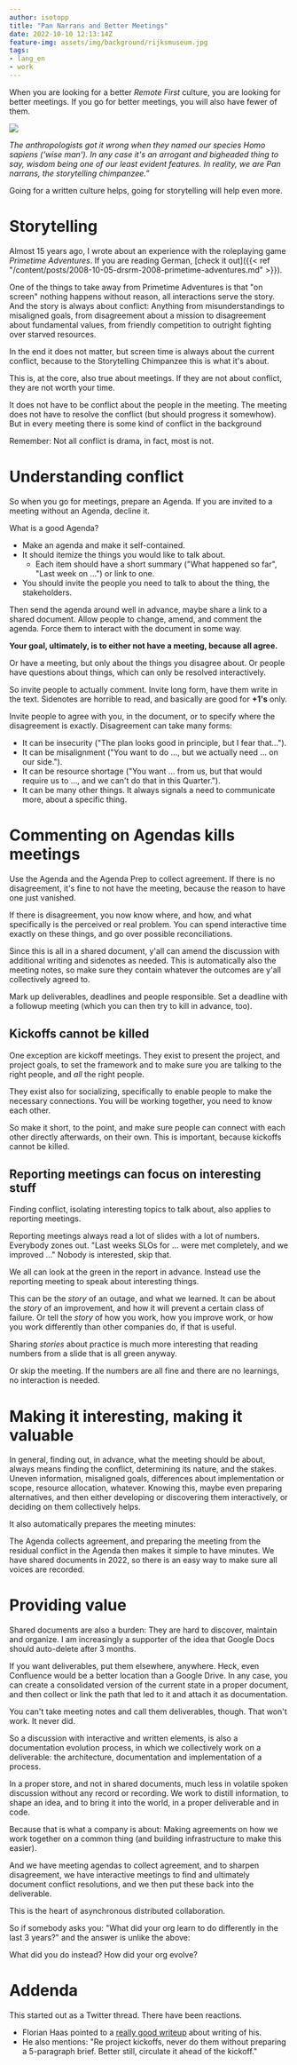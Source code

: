 ```yaml
---
author: isotopp
title: "Pan Narrans and Better Meetings"
date: 2022-10-10 12:13:14Z
feature-img: assets/img/background/rijksmuseum.jpg
tags:
- lang_en
- work
---
```


When you are looking for a better *Remote First* culture, you are looking for better meetings.
If you go for better meetings, you will also have fewer of them.

[![](/uploads/2022/10/pan-narrans-01.png)](https://www.goodreads.com/quotes/362504-the-anthropologists-got-it-wrong-when-they-named-our-species)

*The anthropologists got it wrong when they named our species Homo sapiens ('wise man'). In any case it's an arrogant and bigheaded thing to say, wisdom being one of our least evident features. In reality, we are Pan narrans, the storytelling chimpanzee.”*

Going for a written culture helps, going for storytelling will help even more.

# Storytelling

Almost 15 years ago, I wrote about an experience with the roleplaying game *Primetime Adventures*.
If you are reading German, [check it out]({{< ref "/content/posts/2008-10-05-drsrm-2008-primetime-adventures.md" >}}).

One of the things to take away from Primetime Adventures is that "on screen" nothing happens without reason, all interactions serve the story.
And the story is always about conflict:
Anything from misunderstandings to misaligned goals, from disagreement about a mission to disagreement about fundamental values, from friendly competition to outright fighting over starved resources.

In the end it does not matter, but screen time is always about the current conflict, because to the Storytelling Chimpanzee this is what it's about.

This is, at the core, also true about meetings.
If they are not about conflict, they are not worth your time.

It does not have to be conflict about the people in the meeting.
The meeting does not have to resolve the conflict (but should progress it somewhow).
But in every meeting there is some kind of conflict in the background

Remember: Not all conflict is drama, in fact, most is not.

# Understanding conflict

So when you go for meetings, prepare an Agenda.
If you are invited to a meeting without an Agenda, decline it.

What is a good Agenda?

- Make an agenda and make it self-contained.
- It should itemize the things you would like to talk about.
  - Each item should have a short summary ("What happened so far", "Last week on …") or link to one.
- You should invite the people you need to talk to about the thing, the stakeholders.

Then send the agenda around well in advance, maybe share a link to a shared document.
Allow people to change, amend, and comment the agenda.
Force them to interact with the document in some way.

**Your goal, ultimately, is to either not have a meeting, because all agree.**

Or have a meeting, but only about the things you disagree about.
Or people have questions about things, which can only be resolved interactively.

So invite people to actually comment.
Invite long form, have them write in the text.
Sidenotes are horrible to read, and basically are good for **+1's** only.

Invite people to agree with you, in the document, or to specify where the disagreement is exactly.
Disagreement can take many forms:
- It can be insecurity ("The plan looks good in principle, but I fear that…").
- It can be misalignment ("You want to do …, but we actually need … on our side.").
- It can be resource shortage ("You want … from us, but that would require us to …, and we can't do that in this Quarter.").
- It can be many other things. It always signals a need to communicate more, about a specific thing. 

# Commenting on Agendas kills meetings

Use the Agenda and the Agenda Prep to collect agreement.
If there is no disagreement, it's fine to not have the meeting, because the reason to have one just vanished.

If there is disagreement, you now know where, and how, and what specifically is the perceived or real problem.
You can spend interactive time exactly on these things, and go over possible reconciliations.

Since this is all in a shared document, y'all can amend the discussion with additional writing and sidenotes as needed.
This is automatically also the meeting notes, so make sure they contain whatever the outcomes are y'all collectively agreed to.

Mark up deliverables, deadlines and people responsible.
Set a deadline with a followup meeting (which you can then try to kill in advance, too).

## Kickoffs cannot be killed

One exception are kickoff meetings.
They exist to present the project, and project goals, to set the framework and to make sure you are talking to the right people, and *all* the right people.

They exist also for socializing, specifically to enable people to make the necessary connections.
You will be working together, you need to know each other.

So make it short, to the point, and make sure people can connect with each other directly afterwards, on their own.
This is important, because kickoffs cannot be killed.

## Reporting meetings can focus on interesting stuff

Finding conflict, isolating interesting topics to talk about, also applies to reporting meetings.

Reporting meetings always read a lot of slides with a lot of numbers.
Everybody zones out.
"Last weeks SLOs for … were met completely, and we improved …"
Nobody is interested, skip that.

We all can look at the green in the report in advance.
Instead use the reporting meeting to speak about interesting things.

This can be the *story* of an outage, and what we learned.
It can be about the *story* of an improvement, and how it will prevent a certain class of failure.
Or tell the *story* of how you work, how you improve work, or how you work differently than other companies do, if that is useful.

Sharing *stories* about practice is much more interesting that reading numbers from a slide that is all green anyway.

Or skip the meeting.
If the numbers are all fine and there are no learnings, no interaction is needed.
# Making it interesting, making it valuable

In general, finding out, in advance, what the meeting should be about, always means finding the conflict, determining its nature, and the stakes.
Uneven information, misaligned goals, differences about implementation or scope, resource allocation, whatever.
Knowing this, maybe even preparing alternatives, and then either developing or discovering them interactively, or deciding on them collectively helps.

It also automatically prepares the meeting minutes:

The Agenda collects agreement, and preparing the meeting from the residual conflict in the Agenda then makes it simple to have minutes.
We have shared documents in 2022, so there is an easy way to make sure all voices are recorded.

# Providing value

Shared documents are also a burden:
They are hard to discover, maintain and organize.
I am increasingly a supporter of the idea that Google Docs should auto-delete after 3 months.

If you want deliverables, put them elsewhere, anywhere.
Heck, even Confluence would be a better location than a Google Drive.
In any case, you can create a consolidated version of the current state in a proper document, and then collect or link the path that led to it and attach it as documentation.

You can't take meeting notes and call them deliverables, though.
That won't work.
It never did.

So a discussion with interactive and written elements, is also a documentation evolution process, in which we collectively work on a deliverable: the architecture, documentation and implementation of a process.

In a proper store, and not in shared documents, much less in volatile spoken discussion without any record or recording.
We work to distill information, to shape an idea, and to bring it into the world, in a proper deliverable and in code.

Because that is what a company is about:
Making agreements on how we work together on a common thing (and building infrastructure to make this easier).

And we have meeting agendas to collect agreement, and to sharpen disagreement, we have interactive meetings to find and ultimately document conflict resolutions, and we then put these back into the deliverable.

This is the heart of asynchronous distributed collaboration.

So if somebody asks you:
"What did your org learn to do differently in the last 3 years?"
and the answer is unlike the above:

What did you do instead? How did your org evolve?

# Addenda

This started out as a Twitter thread.
There have been reactions.

- Florian Haas pointed to a [really good writeup](https://xahteiwi.eu/resources/presentations/devopsdays-berlin-2022/) about writing of his.
- He also mentions: "Re project kickoffs, never do them without preparing a 5-paragraph brief. Better still, circulate it ahead of the kickoff."
